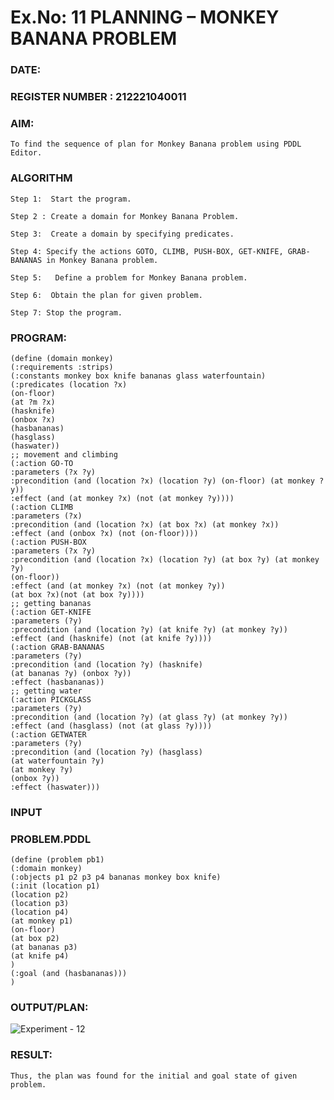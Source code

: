 # Ex.No: 11  PLANNING –  MONKEY BANANA PROBLEM
### DATE:

### REGISTER NUMBER : 212221040011

### AIM: 
    To find the sequence of plan for Monkey Banana problem using PDDL Editor.
    
###  ALGORITHM
    Step 1:  Start the program.
    
    Step 2 : Create a domain for Monkey Banana Problem.
    
    Step 3:  Create a domain by specifying predicates.
    
    Step 4: Specify the actions GOTO, CLIMB, PUSH-BOX, GET-KNIFE, GRAB-BANANAS in Monkey Banana problem.
    
    Step 5:   Define a problem for Monkey Banana problem.
    
    Step 6:  Obtain the plan for given problem.
    
    Step 7: Stop the program.
    
### PROGRAM:

    (define (domain monkey)         
    (:requirements :strips) 
    (:constants monkey box knife bananas glass waterfountain) 
    (:predicates (location ?x) 
    (on-floor) 
    (at ?m ?x) 
    (hasknife) 
    (onbox ?x) 
    (hasbananas) 
    (hasglass) 
    (haswater)) 
    ;; movement and climbing 
    (:action GO-TO 
    :parameters (?x ?y) 
    :precondition (and (location ?x) (location ?y) (on-floor) (at monkey ?y)) 
    :effect (and (at monkey ?x) (not (at monkey ?y)))) 
    (:action CLIMB 
    :parameters (?x) 
    :precondition (and (location ?x) (at box ?x) (at monkey ?x)) 
    :effect (and (onbox ?x) (not (on-floor)))) 
    (:action PUSH-BOX 
    :parameters (?x ?y) 
    :precondition (and (location ?x) (location ?y) (at box ?y) (at monkey ?y)  
    (on-floor)) 
    :effect (and (at monkey ?x) (not (at monkey ?y)) 
    (at box ?x)(not (at box ?y)))) 
    ;; getting bananas 
    (:action GET-KNIFE 
    :parameters (?y) 
    :precondition (and (location ?y) (at knife ?y) (at monkey ?y)) 
    :effect (and (hasknife) (not (at knife ?y)))) 
    (:action GRAB-BANANAS 
    :parameters (?y) 
    :precondition (and (location ?y) (hasknife)  
    (at bananas ?y) (onbox ?y)) 
    :effect (hasbananas)) 
    ;; getting water 
    (:action PICKGLASS 
    :parameters (?y) 
    :precondition (and (location ?y) (at glass ?y) (at monkey ?y)) 
    :effect (and (hasglass) (not (at glass ?y)))) 
    (:action GETWATER 
    :parameters (?y) 
    :precondition (and (location ?y) (hasglass) 
    (at waterfountain ?y) 
    (at monkey ?y) 
    (onbox ?y)) 
    :effect (haswater))) 


### INPUT

  ### PROBLEM.PDDL
  
    (define (problem pb1) 
    (:domain monkey) 
    (:objects p1 p2 p3 p4 bananas monkey box knife) 
    (:init (location p1) 
    (location p2) 
    (location p3) 
    (location p4) 
    (at monkey p1) 
    (on-floor) 
    (at box p2) 
    (at bananas p3) 
    (at knife p4) 
    ) 
    (:goal (and (hasbananas))) 
    )
    
### OUTPUT/PLAN:

![Experiment - 12](https://github.com/AKASHBKUMAR/AI_Lab_2023-24/assets/113763258/6cc65bda-a206-4f85-bef4-2a153acbba95)


### RESULT:
    Thus, the plan was found for the initial and goal state of given problem.
